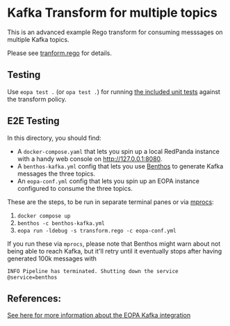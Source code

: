 # Kafka Transform for multiple topics

This is an advanced example Rego transform for consuming messsages on multiple Kafka topics.

Please see [tranform.rego](./transform.rego) for details.

## Testing

Use `eopa test .` (or `opa test .`) for running [the included unit tests](./transform_test.rego) against the transform policy.

## E2E Testing

In this directory, you should find:

-   A `docker-compose.yaml` that lets you spin up a local RedPanda instance with a handy web console on http://127.0.0.1:8080.
-   A `benthos-kafka.yml` config that lets you use [Benthos](https://benthos.dev) to generate Kafka messages the three topics.
-   An `eopa-conf.yml` config that lets you spin up an EOPA instance configured to consume the three topics.

These are the steps, to be run in separate terminal panes or via [mprocs](https://github.com/pvolok/mprocs):

1. `docker compose up`
2. `benthos -c benthos-kafka.yml`
3. `eopa run -ldebug -s transform.rego -c eopa-conf.yml`

If you run these via `mprocs`, please note that Benthos might warn about not being able to reach Kafka, but it'll retry until it eventually stops after having generated 100k messages with

```
INFO Pipeline has terminated. Shutting down the service  @service=benthos
```

## References:

[See here for more information about the EOPA Kafka integration](https://docs.styra.com/enterprise-opa/reference/configuration/data/kafka)
